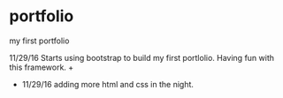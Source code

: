 # portfolio
my first portfolio

11/29/16 Starts using bootstrap to build my first portlolio. Having fun with this framework.
+
+ 11/29/16 adding more html and css in the night.
